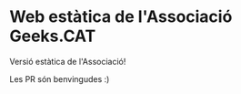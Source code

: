 # Web estàtica de l'Associació Geeks.CAT

Versió estàtica de l'Associació!

Les PR són benvingudes :)
